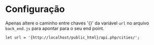 # Configuração
Apenas altere o caminho entre chaves '{}' da variável `url` no arquivo `back_end.js` para apontar para o seu end point.

```
let url = '{http://localhost/public_html}/api.php/cities/';
```